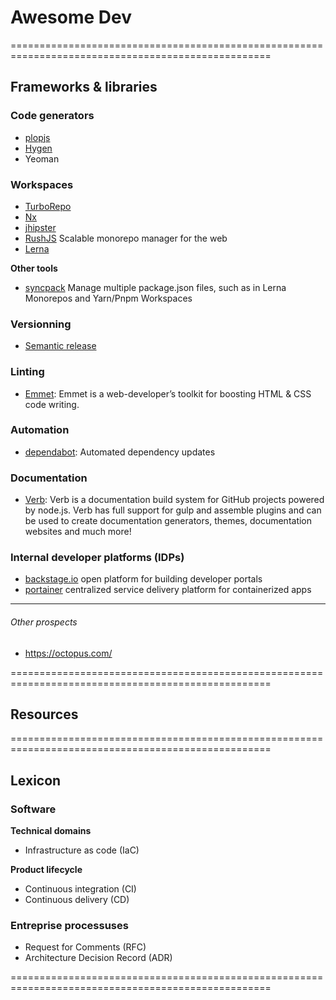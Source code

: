 # Awesome Dev


===================================================================================================

## Frameworks & libraries

### Code generators
* [plopjs](https://github.com/plopjs/plop)
* [Hygen](/)
* Yeoman

### Workspaces
* [TurboRepo](https://turborepo.org/)
* [Nx](https://nx.dev/)
* [jhipster](https://www.jhipster.tech/installation/)
* [RushJS](https://rushjs.io/) Scalable monorepo manager for the web
* [Lerna](/)

**Other tools**
* [syncpack](https://github.com/JamieMason/syncpack) Manage multiple package.json files, such as in Lerna Monorepos and Yarn/Pnpm Workspaces

### Versionning 
* [Semantic release](https://github.com/semantic-release/semantic-release/blob/master/docs/usage/installation.md#installation)
  
### Linting
* [Emmet](https://github.com/emmetio/emmet#readme): Emmet is a web-developer’s toolkit for boosting HTML & CSS code writing.

  
### Automation
* [dependabot](https://dependabot.com/): Automated dependency updates

### Documentation
* [Verb](https://github.com/verbose/verb/tree/dev): Verb is a documentation build system for GitHub projects powered by node.js. Verb has full support for gulp and assemble plugins and can be used to create documentation generators, themes, documentation websites and much more!

### Internal developer platforms (IDPs)
* [backstage.io][backstage_io] open platform for building developer portals
* [portainer][portainer] centralized service delivery platform for containerized apps

-----------------------------------------------------
###### Other prospects  
* https://octopus.com/



===================================================================================================
## Resources



===================================================================================================
## Lexicon

### Software

__Technical domains__
* Infrastructure as code (IaC)

__Product lifecycle__  
* Continuous integration (CI)
* Continuous delivery (CD)


### Entreprise processuses
* Request for Comments (RFC)
* Architecture Decision Record (ADR)


===================================================================================================

[portainer]: https://www.portainer.io/
[backstage_io]: https://backstage.io/
